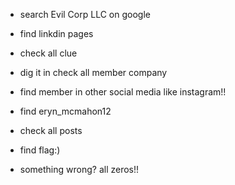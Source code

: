 * search Evil Corp LLC on google

* find linkdin pages

* check all clue
* dig it in check all member company 
* find member in other social media like instagram!!
* find eryn_mcmahon12 
* check all posts
* find flag:)
* something wrong? all zeros!!